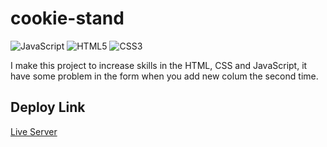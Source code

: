 # cookie-stand

![JavaScript](https://img.shields.io/badge/javascript-%23323330.svg?style=for-the-badge&logo=javascript&logoColor=%23F7DF1E)
![HTML5](https://img.shields.io/badge/html5-%23E34F26.svg?style=for-the-badge&logo=html5&logoColor=white)
![CSS3](https://img.shields.io/badge/css3-%231572B6.svg?style=for-the-badge&logo=css3&logoColor=white)

I make this project to increase skills in the HTML, CSS and JavaScript, it have some problem in the form when you add new colum the second time.

## Deploy Link

[Live Server](https://naeemmusamh.github.io/cookie-stand/)